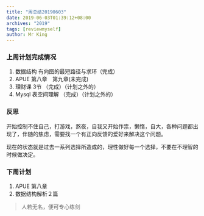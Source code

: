 ```yaml
---
title: "周总结20190603"
date: 2019-06-03T01:39:12+08:00
archives: "2019"
tags: [reviewmyself]
author: Mr King
---
```



### 上周计划完成情况

1. 数据结构 有向图的最短路径与求环（完成）
2. APUE 第八章　第九章(未完成)
3. 理财课 3节 （完成）（计划之外的）
4. Mysql 表空间理解 （完成）（计划之外的）

### 反思

开始控制不住自己，打游戏，熬夜，自我又开始作祟，懒惰，自大，各种问题都出现了，伴随的焦虑，需要找一个有正向反馈的爱好来解决这个问题。

现在的状态就是过去一系列选择所造成的，理性做好每一个选择，不要在不理智的时候做决定。

### 下周计划

1. APUE 第八章
2. 数据结构解析２篇


>人若无名，便可专心练剑